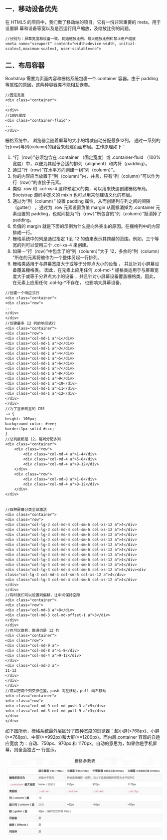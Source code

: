 ## 一．移动设备优先

在 HTML5 的项目中，我们做了移动端的项目。它有一份非常重要的 meta，用于设置屏
幕和设备等宽以及是否运行用户缩放，及缩放比例的问题。

```
//分别为：屏幕宽度和设备一致、初始缩放比例、最大缩放比例和禁止用户缩放
<meta name="viewport" content="width=device-width, initial-scale=1,maximum-scale=1, user-scalable=no">
```

## 二．布局容器

Bootstrap 需要为页面内容和栅格系统包裹一个.container 容器。由于 padding 等属性的原因，这两种容器类不能相互嵌套。

```
//固定宽度
<div class="container">
...
</div>
//100%宽度
<div class="container-fluid">
...
</div>
```

栅格系统中， 浏览器会随着屏幕的大小的增减自动分配最多12列。 通过一系列的行(row)与列(column)的组合来创建页面布局。工作原理如下：

1. “行（row）”必须包含在 .container （固定宽度）或 .container-fluid （100%宽度）中，以便为其赋予合适的排列（aligment）和内补（padding）。
2. 通过“行（row）”在水平方向创建一组“列（column）”。
3. 你的内容应当放置于“列（column）”内，并且，只有“列（column）”可以作为行（row）”的直接子元素。
4. 类似 .row 和 .col-xs-4 这种预定义的类，可以用来快速创建栅格布局。Bootstrap 源码中定义的 mixin 也可以用来创建语义化的布局。
5. 通过为“列（column）” 设置 padding 属性，从而创建列与列之间的间隔（gutter） 。通过为 .row 元素设置负值 margin 从而抵消掉为 .container 元素设置的 padding，也就间接为“行（row）”所包含的“列（column）”抵消掉了 padding。
6. 负值的 margin 就是下面的示例为什么是向外突出的原因。在栅格列中的内容排成一行。
7. 栅格系统中的列是通过指定 1 到 12 的值来表示其跨越的范围。例如，三个等宽的列可以使用三个 .col-xs-4 来创建。
8. 如果一“行（row）”中包含了的“列（column）”大于 12，多余的“列（column） ”所在的元素将被作为一个整体另起一行排列。
9. 栅格类适用于与屏幕宽度大于或等于分界点大小的设备 ， 并且针对小屏幕设备覆盖栅格类。 因此，在元素上应用任何 .col-md-* 栅格类适用于与屏幕宽度大于或等于分界点大小的设备 ，并且针对小屏幕设备覆盖栅格类。因此， 在元素上应用任何 .col-lg-*不存在， 也影响大屏幕设备。

```
//创建一个响应式行
<div class="container">
<div class="row">
...
</div>
</div>
//创建最多 12 列的响应式行
<div class="container">
<div class="row">
<div class="col-md-1 a">1</div>
<div class="col-md-1 a">2</div>
<div class="col-md-1 a">3</div>
<div class="col-md-1 a">4</div>
<div class="col-md-1 a">5</div>
<div class="col-md-1 a">6</div>
<div class="col-md-1 a">7</div>
<div class="col-md-1 a">8</div>
<div class="col-md-1 a">9</div>
<div class="col-md-1 a">10</div>
<div class="col-md-1 a">11</div>
<div class="col-md-1 a">12</div>
</div>
</div>
//为了显示明显的 CSS
.a {
height: 100px;
background-color: #eee;
border:1px solid #ccc;
} 
//总列数都是 12，每列分配多列
<div class="container">
    <div class="row">
        <div class="col-md-4 a">1-4</div>
        <div class="col-md-4 a">5-8</div>
        <div class="col-md-4 a">9-12</div>
    </div>
    <div class="row">
        <div class="col-md-8 a">1-8</div>
        <div class="col-md-4 a">9-12</div>
    </div>
</div>


//四种屏幕分类全部激活
<div class="container">
<div class="row">
<div class="col-lg-3 col-md-4 col-sm-6 col-xs-12 a">4</div>
<div class="col-lg-3 col-md-4 col-sm-6 col-xs-12 a">4</div>
<div class="col-lg-3 col-md-4 col-sm-6 col-xs-12 a">4</div>
<div class="col-lg-3 col-md-4 col-sm-6 col-xs-12 a">4</div>
<div class="col-lg-3 col-md-4 col-sm-6 col-xs-12 a">4</div>
<div class="col-lg-3 col-md-4 col-sm-6 col-xs-12 a">4</div>
<div class="col-lg-3 col-md-4 col-sm-6 col-xs-12 a">4</div>
<div class="col-lg-3 col-md-4 col-sm-6 col-xs-12 a">4</div>
<div class="col-lg-3 col-md-4 col-sm-6 col-xs-12 a">4</div>
<div class="col-lg-3 col-md-4 col-sm-6 col-xs-12 a">4</div><div class="col-lg-3 col-md-4 col-sm-6 col-xs-12 a">4</div>
<div class="col-lg-3 col-md-4 col-sm-6 col-xs-12 a">4</div>
</div>
</div>
//有时我们可以设置列偏移，让中间保持空隙
<div class="container">
<div class="row">
<div class="col-md-8 a">8</div>
<div class="col-md-3 col-md-offset-1 a">3</div>
</div>
</div>
//也可以嵌套，嵌满也是 12 列
<div class="container">
<div class="row">
<div class="col-md-9 a">
<div class="col-md-8 a">1-8</div>
<div class="col-md-4 a">9-12</div>
</div>
<div class="col-md-3 a">
11-12
</div>
</div>
</div>
//可以把两个列交换位置，push 向左移动，pull 向右移动
<div class="container">
<div class="row">
<div class="col-md-9 col-md-push-3 a">9</div>
<div class="col-md-3 col-md-pull-9 a">3</div>
</div>
</div>
```

如下图所示，栅格系统最外层区分了四种宽度的浏览器：超小屏(<768px)、小屏
(>=768px)、中屏(>=992px)和大屏(>=1200px)。而内层.container 容器的自适应宽度
为：自动、750px、970px 和 1170px。自动的意思为，如果你是手机屏幕，则全面独占一
行显示。

![栅格参数表](images/栅格参数表.png '栅格参数表')

